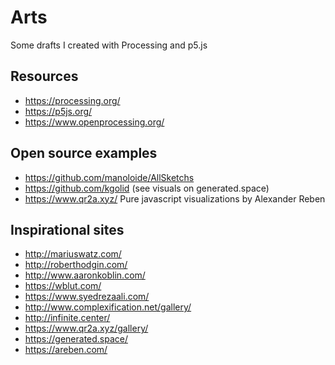 # Arts

Some drafts I created with Processing and p5.js

## Resources

* https://processing.org/
* https://p5js.org/
* https://www.openprocessing.org/

## Open source examples

* https://github.com/manoloide/AllSketchs
* https://github.com/kgolid (see visuals on generated.space)
* https://www.qr2a.xyz/ Pure javascript visualizations by Alexander Reben

## Inspirational sites

* http://mariuswatz.com/
* http://roberthodgin.com/
* http://www.aaronkoblin.com/
* https://wblut.com/
* https://www.syedrezaali.com/
* http://www.complexification.net/gallery/
* http://infinite.center/
* https://www.qr2a.xyz/gallery/
* https://generated.space/
* https://areben.com/
